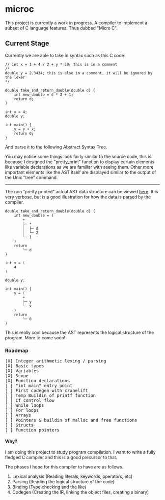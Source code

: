 # microc
This project is currently a work in progress.
A compiler to implement a subset of C language features. Thus dubbed "Micro C".

## Current Stage
Currently we are able to take in syntax such as this C code:
```
// int x = 1 + 4 / 2 + y * 20; this is in a comment
/*
double y = 2.3434; this is also in a comment, it will be ignored by the lexer
*/

double take_and_return_double(double d) {
    int new_double = d * 2 + 1;
    return d;
}

int x = 4;
double y;

int main() {
    y = y + x;
    return 0;
}
```
And parse it to the following Abstract Syntax Tree.

You may notice some things look fairly similar to the
source code, this is because I designed the "pretty_print" function
to display certain elements like variable declarations as we are familiar
with seeing them. Other more important elements like the AST itself are
displayed similar to the output of the Unix "tree" command.

---
The non "pretty printed" actual AST data structure can be viewed [here](example_ast.ron). 
It is very verbose, but is a good illustration for how the data is parsed by the compiler.
```
double take_and_return_double(double d) {
    int new_double = (
        +
        ├─ *
        │  ├─ d
        │  └─ 2
        └─ 1
    )
    return
        └─ d
}

int x = (
    4
)

double y;

int main() {
    y = (
        +
        ├─ y
        └─ x
    )
    return
        └─ 0
}

```
This is really cool because the AST represents the logical structure of the program.
More to come soon!

### Roadmap
<pre>
[X] Integer arithmetic lexing / parsing 
[X] Basic types
[X] Variables
[X] Scope
[X] Function declarations
[ ] "int main" entry point
[ ] First codegen with cranelift
[ ] Temp Buildin of printf function
[ ] If control flow
[ ] While loops
[ ] For loops
[ ] Arrays 
[ ] Pointers & buildin of malloc and free functions
[ ] Structs
[ ] Function pointers
</pre>

#### Why?
I am doing this project to study program compilation. I want to write a fully fledged C compiler and this is a good precursor to that. 

The phases I hope for this compiler to have are as follows.
1. Lexical analysis (Reading literals, keywords, operators, etc)
2. Parsing (Reading the logical structure of the code)
3. Binding (Type checking and the like)
4. Codegen (Creating the IR, linking the object files, creating a binary)
